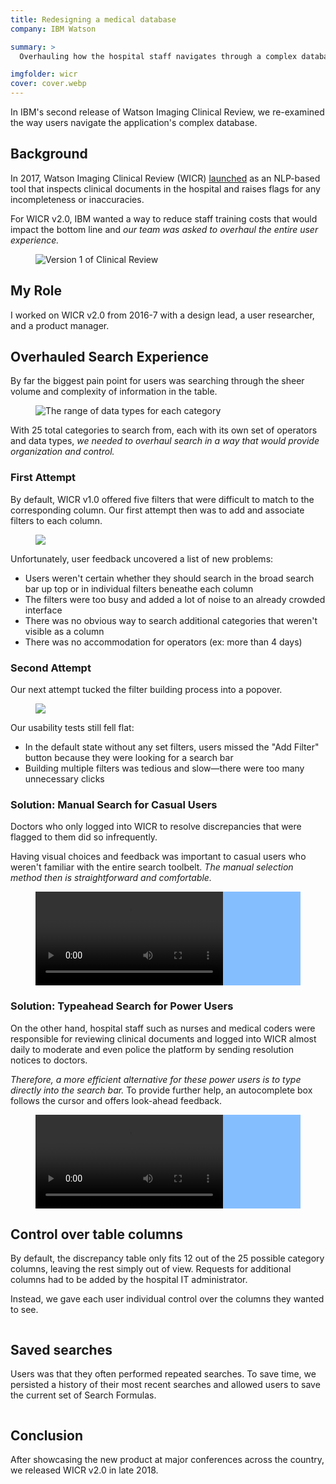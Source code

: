 ```yaml
---
title: Redesigning a medical database
company: IBM Watson

summary: >
  Overhauling how the hospital staff navigates through a complex database.

imgfolder: wicr
cover: cover.webp
---
```


In IBM's second release of Watson Imaging Clinical Review, we re-examined the way users navigate the application's complex database.

## Background

In 2017, Watson Imaging Clinical Review (WICR) <a href="https://www.ibm.com/blogs/watson-health/introducing-ibm-watson-imaging-clinical-review/">launched</a> as an NLP-based tool that inspects clinical documents in the hospital and raises flags for any incompleteness or inaccuracies.

For WICR v2.0, IBM wanted a way to reduce staff training costs that would impact the bottom line and *our team was asked to overhaul the entire user experience.*


<figure>
  <img src="../assets/img/{{ page.imgfolder }}/old.webp" alt="Version 1 of Clinical Review" />
  <!-- <figcaption>Trying to find specific issues in this discrepancy table can be limiting and confusing.</figcaption> -->
</figure>

<!-- <figure>
  <img src="../assets/img/{{ page.imgfolder }}/new.webp" alt="Version 1 of Clinical Review" />
</figure> -->

## My Role

I worked on WICR v2.0 from 2016-7 with a design lead, a user researcher, and a product manager.

## Overhauled Search Experience

By far the biggest pain point for users was searching through the sheer volume and complexity of information in the table.

<figure>
  <img src="../assets/img/{{ page.imgfolder }}/datatypes.svg" alt="The range of data types for each category" />
  <!-- <figcaption>The range of data types for each category</figcaption> -->
</figure>

With 25 total categories to search from, each with its own set of operators and data types, *we needed to overhaul search in a way that would provide organization and control.*

### First Attempt

By default, WICR v1.0 offered five filters that were difficult to match to the corresponding column. Our first attempt then was to add and associate filters to each column.

<figure class="narrow">
  <img src="../assets/img/{{ page.imgfolder }}/earlyproto1.svg" />
  <!-- <figcaption>1st attempt: attach each filter to its column</figcaption> -->
</figure>

Unfortunately, user feedback uncovered a list of new problems:
- Users weren't certain whether they should search in the broad search bar up top or in individual filters beneathe each column
- The filters were too busy and added a lot of noise to an already crowded interface
- There was no obvious way to search additional categories that weren't visible as a column
- There was no accommodation for operators (ex: more than 4 days)

### Second Attempt

Our next attempt tucked the filter building process into a popover.

<figure class="narrow">
  <img src="../assets/img/{{ page.imgfolder }}/earlyproto2.svg" />
  <!-- <figcaption>2nd attempt: Allow even finer and more powerful controls while reducing default visual noise</figcaption> -->
</figure>

Our usability tests still fell flat:
- In the default state without any set filters, users missed the "Add Filter" button because they were looking for a search bar
- Building multiple filters was tedious and slow&mdash;there were too many unnecessary clicks

### Solution: Manual Search for Casual Users

Doctors who only logged into WICR to resolve discrepancies that were flagged to them did so infrequently.

Having visual choices and feedback was important to casual users who weren't familiar with the entire search toolbelt. *The manual selection method then is straightforward and comfortable.*

<figure class="figure-video" style="background-color: #85BEFF;">
  <video controls loop autoplay name="Manual search using modal inputs" src="../assets/img/{{ page.imgfolder }}/manualsearch.mov"></video>
  <!-- <figcaption>Made in Framer</figcaption> -->
</figure>

### Solution: Typeahead Search for Power Users

On the other hand, hospital staff such as nurses and medical coders were responsible for reviewing clinical documents and logged into WICR almost daily to moderate and even police the platform by sending resolution notices to doctors.

*Therefore, a more efficient alternative for these power users is to type directly into the search bar.* To provide further help, an autocomplete box follows the cursor and offers look-ahead feedback.

<figure class="figure-video" style="background-color: #85BEFF;">
  <video controls loop autoplay name="Quick search by directly typing into search bar" src="../assets/img/{{ page.imgfolder }}/typesearch.mov"></video>
  <!-- <figcaption>Made in Framer</figcaption> -->
</figure>

## Control over table columns

By default, the discrepancy table only fits 12 out of the 25 possible category columns, leaving the rest simply out of view. Requests for additional columns had to be added by the hospital IT administrator.

Instead, we gave each user individual control over the columns they wanted to see.

<figure>
  <img src="../assets/img/{{ page.imgfolder }}/newcolumncontrol.svg" alt="">
</figure>

## Saved searches

Users was that they often performed repeated searches. To save time, we persisted a history of their most recent searches and allowed users to save the current set of Search Formulas.

<figure>
  <img src="../assets/img/{{ page.imgfolder }}/savesearch.svg" alt="">
</figure>

## Conclusion

After showcasing the new product at major conferences across the country, we released WICR v2.0 in late 2018.
